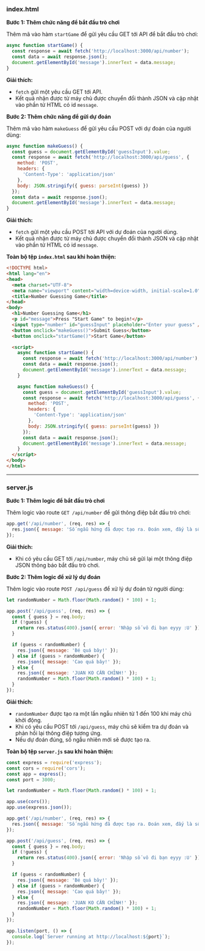 ### index.html

**Bước 1: Thêm chức năng để bắt đầu trò chơi**

Thêm mã vào hàm `startGame` để gửi yêu cầu GET tới API để bắt đầu trò chơi:

```javascript
async function startGame() {
  const response = await fetch('http://localhost:3000/api/number');
  const data = await response.json();
  document.getElementById('message').innerText = data.message;
}
```

**Giải thích:**
- `fetch` gửi một yêu cầu GET tới API.
- Kết quả nhận được từ máy chủ được chuyển đổi thành JSON và cập nhật vào phần tử HTML có id `message`.

**Bước 2: Thêm chức năng để gửi dự đoán**

Thêm mã vào hàm `makeGuess` để gửi yêu cầu POST với dự đoán của người dùng:

```javascript
async function makeGuess() {
  const guess = document.getElementById('guessInput').value;
  const response = await fetch('http://localhost:3000/api/guess', {
    method: 'POST',
    headers: {
      'Content-Type': 'application/json'
    },
    body: JSON.stringify({ guess: parseInt(guess) })
  });
  const data = await response.json();
  document.getElementById('message').innerText = data.message;
}
```

**Giải thích:**
- `fetch` gửi một yêu cầu POST tới API với dự đoán của người dùng.
- Kết quả nhận được từ máy chủ được chuyển đổi thành JSON và cập nhật vào phần tử HTML có id `message`.

**Toàn bộ tệp `index.html` sau khi hoàn thiện:**
```html
<!DOCTYPE html>
<html lang="en">
<head>
  <meta charset="UTF-8">
  <meta name="viewport" content="width=device-width, initial-scale=1.0">
  <title>Number Guessing Game</title>
</head>
<body>
  <h1>Number Guessing Game</h1>
  <p id="message">Press "Start Game" to begin!</p>
  <input type="number" id="guessInput" placeholder="Enter your guess" />
  <button onclick="makeGuess()">Submit Guess</button>
  <button onclick="startGame()">Start Game</button>

  <script>
    async function startGame() {
      const response = await fetch('http://localhost:3000/api/number');
      const data = await response.json();
      document.getElementById('message').innerText = data.message;
    }

    async function makeGuess() {
      const guess = document.getElementById('guessInput').value;
      const response = await fetch('http://localhost:3000/api/guess', {
        method: 'POST',
        headers: {
          'Content-Type': 'application/json'
        },
        body: JSON.stringify({ guess: parseInt(guess) })
      });
      const data = await response.json();
      document.getElementById('message').innerText = data.message;
    }
  </script>
</body>
</html>
```

---

### server.js

**Bước 1: Thêm logic để bắt đầu trò chơi**

Thêm logic vào route `GET /api/number` để gửi thông điệp bắt đầu trò chơi:
```javascript
app.get('/api/number', (req, res) => {
  res.json({ message: 'Số ngẫu hứng đã được tạo ra. Đoán xem, đấy là số mấy!' });
});
```

**Giải thích:**
- Khi có yêu cầu GET tới `/api/number`, máy chủ sẽ gửi lại một thông điệp JSON thông báo bắt đầu trò chơi.

**Bước 2: Thêm logic để xử lý dự đoán**

Thêm logic vào route `POST /api/guess` để xử lý dự đoán từ người dùng:

```javascript
let randomNumber = Math.floor(Math.random() * 100) + 1;

app.post('/api/guess', (req, res) => {
  const { guess } = req.body;
  if (!guess) {
    return res.status(400).json({ error: 'Nhập số vô đi bạn eyyy :U' });
  }

  if (guess < randomNumber) {
    res.json({ message: 'Bé quá bây!' });
  } else if (guess > randomNumber) {
    res.json({ message: 'Cao quá bây!' });
  } else {
    res.json({ message: 'JUAN KO CẦN CHỈNH!' });
    randomNumber = Math.floor(Math.random() * 100) + 1;
  }
});
```

**Giải thích:**
- `randomNumber` được tạo ra một lần ngẫu nhiên từ 1 đến 100 khi máy chủ khởi động.
- Khi có yêu cầu POST tới `/api/guess`, máy chủ sẽ kiểm tra dự đoán và phản hồi lại thông điệp tương ứng.
- Nếu dự đoán đúng, số ngẫu nhiên mới sẽ được tạo ra.

**Toàn bộ tệp `server.js` sau khi hoàn thiện:**
```javascript
const express = require('express');
const cors = require('cors');
const app = express();
const port = 3000;

let randomNumber = Math.floor(Math.random() * 100) + 1;

app.use(cors());
app.use(express.json());

app.get('/api/number', (req, res) => {
  res.json({ message: 'Số ngẫu hứng đã được tạo ra. Đoán xem, đấy là số mấy!' });
});

app.post('/api/guess', (req, res) => {
  const { guess } = req.body;
  if (!guess) {
    return res.status(400).json({ error: 'Nhập số vô đi bạn eyyy :U' });
  }

  if (guess < randomNumber) {
    res.json({ message: 'Bé quá bây!' });
  } else if (guess > randomNumber) {
    res.json({ message: 'Cao quá bây!' });
  } else {
    res.json({ message: 'JUAN KO CẦN CHỈNH!' });
    randomNumber = Math.floor(Math.random() * 100) + 1;
  }
});

app.listen(port, () => {
  console.log(`Server running at http://localhost:${port}`);
});
```
